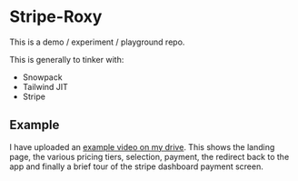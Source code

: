 # Stripe-Roxy

This is a demo / experiment / playground repo.

This is generally to tinker with:

* Snowpack
* Tailwind JIT
* Stripe

## Example

I have uploaded an [example video on my drive](https://drive.google.com/file/d/1uQjUjsh7dmq1l5DtEsgtk-_AH4TEJXZB/view?usp=sharing). This shows the landing page, the various pricing tiers, selection, payment, the redirect back to the app and finally a brief tour of the stripe dashboard payment screen.


